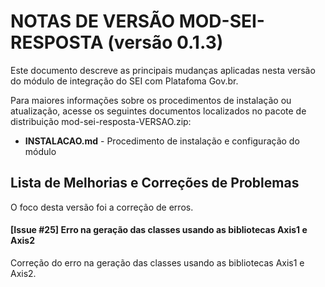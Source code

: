 # NOTAS DE VERSÃO MOD-SEI-RESPOSTA (versão 0.1.3)

Este documento descreve as principais mudanças aplicadas nesta versão do módulo de integração do SEI com Platafoma Gov.br.

Para maiores informações sobre os procedimentos de instalação ou atualização, acesse os seguintes documentos localizados no pacote de distribuição mod-sei-resposta-VERSAO.zip:

* **INSTALACAO.md** - Procedimento de instalação e configuração do módulo

## Lista de Melhorias e Correções de Problemas

O foco desta versão foi a correção de erros.


#### [Issue #25] Erro na geração das classes usando as bibliotecas Axis1 e Axis2

Correção do erro na geração das classes usando as bibliotecas Axis1 e Axis2.